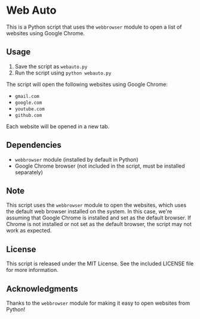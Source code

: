 Web Auto
========

This is a Python script that uses the `webbrowser` module to open a list of websites using Google Chrome.

Usage
-----

1. Save the script as `webauto.py`
2. Run the script using `python webauto.py`

The script will open the following websites using Google Chrome:

* `gmail.com`
* `google.com`
* `youtube.com`
* `github.com`

Each website will be opened in a new tab.

Dependencies
------------

* `webbrowser` module (installed by default in Python)
* Google Chrome browser (not included in the script, must be installed separately)

Note
----

This script uses the `webbrowser` module to open the websites, which uses the default web browser installed on the system. In this case, we're assuming that Google Chrome is installed and set as the default browser. If Chrome is not installed or not set as the default browser, the script may not work as expected.

License
-------

This script is released under the MIT License. See the included LICENSE file for more information.

Acknowledgments
---------------

Thanks to the `webbrowser` module for making it easy to open websites from Python!
